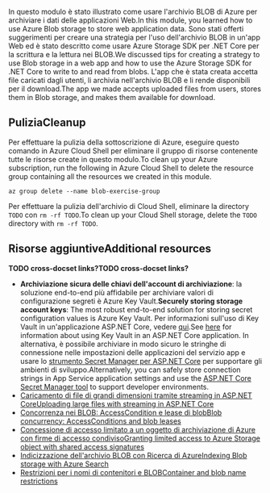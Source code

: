 <span data-ttu-id="a5313-101">In questo modulo è stato illustrato come usare l'archivio BLOB di Azure per archiviare i dati delle applicazioni Web.</span><span class="sxs-lookup"><span data-stu-id="a5313-101">In this module, you learned how to use Azure Blob storage to store web application data.</span></span> <span data-ttu-id="a5313-102">Sono stati offerti suggerimenti per creare una strategia per l'uso dell'archivio BLOB in un'app Web ed è stato descritto come usare Azure Storage SDK per .NET Core per la scrittura e la lettura nei BLOB.</span><span class="sxs-lookup"><span data-stu-id="a5313-102">We discussed tips for creating a strategy to use Blob storage in a web app and how to use the Azure Storage SDK for .NET Core to write to and read from blobs.</span></span> <span data-ttu-id="a5313-103">L'app che è stata creata accetta file caricati dagli utenti, li archivia nell'archivio BLOB e li rende disponibili per il download.</span><span class="sxs-lookup"><span data-stu-id="a5313-103">The app we made accepts uploaded files from users, stores them in Blob storage, and makes them available for download.</span></span>

## <a name="cleanup"></a><span data-ttu-id="a5313-104">Pulizia</span><span class="sxs-lookup"><span data-stu-id="a5313-104">Cleanup</span></span>

<span data-ttu-id="a5313-105">Per effettuare la pulizia della sottoscrizione di Azure, eseguire questo comando in Azure Cloud Shell per eliminare il gruppo di risorse contenente tutte le risorse create in questo modulo.</span><span class="sxs-lookup"><span data-stu-id="a5313-105">To clean up your Azure subscription, run the following in Azure Cloud Shell to delete the resource group containing all the resources we created in this module.</span></span>

```console
az group delete --name blob-exercise-group
```

<span data-ttu-id="a5313-106">Per effettuare la pulizia dell'archivio di Cloud Shell, eliminare la directory `TODO` con `rm -rf TODO`.</span><span class="sxs-lookup"><span data-stu-id="a5313-106">To clean up your Cloud Shell storage, delete the `TODO` directory with `rm -rf TODO`.</span></span>

## <a name="additional-resources"></a><span data-ttu-id="a5313-107">Risorse aggiuntive</span><span class="sxs-lookup"><span data-stu-id="a5313-107">Additional resources</span></span>

<span data-ttu-id="a5313-108">**TODO cross-docset links?**</span><span class="sxs-lookup"><span data-stu-id="a5313-108">**TODO cross-docset links?**</span></span>

* <span data-ttu-id="a5313-109">**Archiviazione sicura delle chiavi dell'account di archiviazione**: la soluzione end-to-end più affidabile per archiviare valori di configurazione segreti è Azure Key Vault.</span><span class="sxs-lookup"><span data-stu-id="a5313-109">**Securely storing storage account keys**: The most robust end-to-end solution for storing secret configuration values is Azure Key Vault.</span></span> <span data-ttu-id="a5313-110">Per informazioni sull'uso di Key Vault in un'applicazione ASP.NET Core, vedere [qui](https://docs.microsoft.com/aspnet/core/security/key-vault-configuration?view=aspnetcore-2.1&tabs=aspnetcore2x).</span><span class="sxs-lookup"><span data-stu-id="a5313-110">See [here](https://docs.microsoft.com/aspnet/core/security/key-vault-configuration?view=aspnetcore-2.1&tabs=aspnetcore2x) for information about using Key Vault in an ASP.NET Core application.</span></span> <span data-ttu-id="a5313-111">In alternativa, è possibile archiviare in modo sicuro le stringhe di connessione nelle impostazioni delle applicazioni del servizio app e usare lo [strumento Secret Manager per ASP.NET Core](https://docs.microsoft.com/aspnet/core/security/app-secrets?view=aspnetcore-2.1&tabs=windows) per supportare gli ambienti di sviluppo.</span><span class="sxs-lookup"><span data-stu-id="a5313-111">Alternatively, you can safely store connection strings in App Service application settings and use the [ASP.NET Core Secret Manager tool](https://docs.microsoft.com/aspnet/core/security/app-secrets?view=aspnetcore-2.1&tabs=windows) to support developer environments.</span></span>
* [<span data-ttu-id="a5313-112">Caricamento di file di grandi dimensioni tramite streaming in ASP.NET Core</span><span class="sxs-lookup"><span data-stu-id="a5313-112">Uploading large files with streaming in ASP.NET Core</span></span>](https://docs.microsoft.com/aspnet/core/mvc/models/file-uploads?view=aspnetcore-2.1#uploading-large-files-with-streaming)
* [<span data-ttu-id="a5313-113">Concorrenza nei BLOB: AccessCondition e lease di blob</span><span class="sxs-lookup"><span data-stu-id="a5313-113">Blob concurrency: AccessConditions and blob leases</span></span>](https://azure.microsoft.com/blog/managing-concurrency-in-microsoft-azure-storage-2/)
* [<span data-ttu-id="a5313-114">Concessione di accesso limitato a un oggetto di archiviazione di Azure con firme di accesso condiviso</span><span class="sxs-lookup"><span data-stu-id="a5313-114">Granting limited access to Azure Storage object with shared access signatures</span></span>](https://docs.microsoft.com/azure/storage/common/storage-dotnet-shared-access-signature-part-1)
* [<span data-ttu-id="a5313-115">Indicizzazione dell'archivio BLOB con Ricerca di Azure</span><span class="sxs-lookup"><span data-stu-id="a5313-115">Indexing Blob storage with Azure Search</span></span>](https://docs.microsoft.com/azure/search/search-howto-indexing-azure-blob-storage)
* [<span data-ttu-id="a5313-116">Restrizioni per i nomi di contenitori e BLOB</span><span class="sxs-lookup"><span data-stu-id="a5313-116">Container and blob name restrictions</span></span>](https://docs.microsoft.com/rest/api/storageservices/naming-and-referencing-containers--blobs--and-metadata#resource-names)